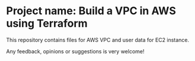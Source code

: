 # Project name: Build a VPC in AWS using Terraform

 
This repository contains files for AWS VPC and user data for EC2 instance. 

Any feedback, opinions or suggestions is very welcome!